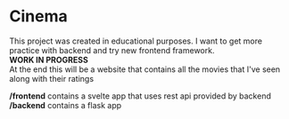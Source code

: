# Cinema

This project was created in educational purposes. I want to get more practice with backend and try new frontend framework.  
**WORK IN PROGRESS**  
At the end this will be a website that contains all the movies that I've seen along with their ratings

**/frontend** contains a svelte app that uses rest api provided by backend  
**/backend** contains a flask app
